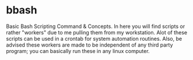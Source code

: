 # bbash
Basic Bash Scripting Command &amp; Concepts.
In here you will find scripts or rather "workers" due to me pulling them from my workstation. Alot of these scripts can be used in a crontab for system automation routines. Also, be advised these workers are made to be independent of any third party program; you can basically run these in any linux computer.
